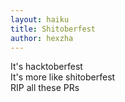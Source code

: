 ```yaml
---
layout: haiku
title: Shitoberfest
author: hexzha
---
```


It's hacktoberfest <br> 
It's more like shitoberfest <br> 
RIP all these PRs <br>
